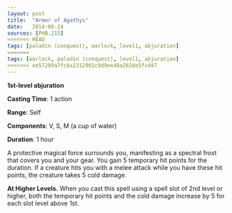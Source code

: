 ```yaml
---
layout: post
title:  "Armor of Agathys"
date:   2014-08-24
sources: [PHB.215]
<<<<<<< HEAD
tags: [paladin (conquest), warlock, level1, abjuration]
=======
tags: [warlock, paladin (conquest), level1, abjuration]
>>>>>>> ee57289a7fc6a1312901c9d9ee48a282de5fcd47
---
```


**1st-level abjuration**

**Casting Time**: 1 action

**Range**: Self

**Components**: V, S, M (a cup of water)

**Duration**: 1 hour

A protective magical force surrounds you, manifesting as a spectral frost that covers you and your gear. You gain 5 temporary hit points for the duration. If a creature hits you with a melee attack while you have these hit points, the creature takes 5 cold damage.

**At Higher Levels.** When you cast this spell using a spell slot of 2nd level or higher, both the temporary hit points and the cold damage increase by 5 for each slot level above 1st.
